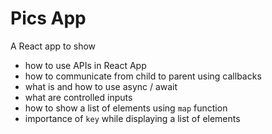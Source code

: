 # Pics App

A React app to show

-   how to use APIs in React App
-   how to communicate from child to parent using callbacks
-   what is and how to use async / await
-   what are controlled inputs
-   how to show a list of elements using `map` function
-   importance of `key` while displaying a list of elements

